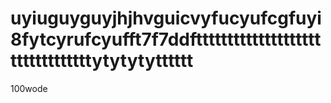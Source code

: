 # uyiuguyguyjhjhvguicvyfucyufcgfuyi8fytcyrufcyufft7f7ddftttttttttttttttttttttttttttttttttytytytytttttt
100wode

